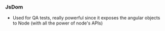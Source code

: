 ### JsDom

- Used for QA tests, really powerful since it exposes the angular objects to Node (with all the power of node's APIs)

